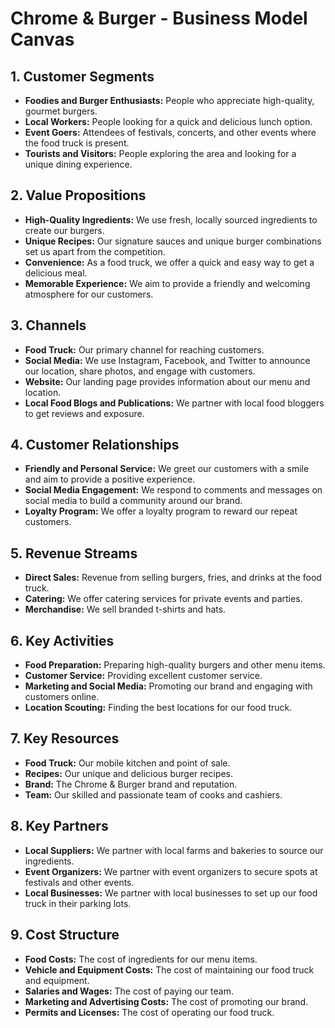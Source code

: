 # Chrome & Burger - Business Model Canvas

## 1. Customer Segments

*   **Foodies and Burger Enthusiasts:** People who appreciate high-quality, gourmet burgers.
*   **Local Workers:** People looking for a quick and delicious lunch option.
*   **Event Goers:** Attendees of festivals, concerts, and other events where the food truck is present.
*   **Tourists and Visitors:** People exploring the area and looking for a unique dining experience.

## 2. Value Propositions

*   **High-Quality Ingredients:** We use fresh, locally sourced ingredients to create our burgers.
*   **Unique Recipes:** Our signature sauces and unique burger combinations set us apart from the competition.
*   **Convenience:** As a food truck, we offer a quick and easy way to get a delicious meal.
*   **Memorable Experience:** We aim to provide a friendly and welcoming atmosphere for our customers.

## 3. Channels

*   **Food Truck:** Our primary channel for reaching customers.
*   **Social Media:** We use Instagram, Facebook, and Twitter to announce our location, share photos, and engage with customers.
*   **Website:** Our landing page provides information about our menu and location.
*   **Local Food Blogs and Publications:** We partner with local food bloggers to get reviews and exposure.

## 4. Customer Relationships

*   **Friendly and Personal Service:** We greet our customers with a smile and aim to provide a positive experience.
*   **Social Media Engagement:** We respond to comments and messages on social media to build a community around our brand.
*   **Loyalty Program:** We offer a loyalty program to reward our repeat customers.

## 5. Revenue Streams

*   **Direct Sales:** Revenue from selling burgers, fries, and drinks at the food truck.
*   **Catering:** We offer catering services for private events and parties.
*   **Merchandise:** We sell branded t-shirts and hats.

## 6. Key Activities

*   **Food Preparation:** Preparing high-quality burgers and other menu items.
*   **Customer Service:** Providing excellent customer service.
*   **Marketing and Social Media:** Promoting our brand and engaging with customers online.
*   **Location Scouting:** Finding the best locations for our food truck.

## 7. Key Resources

*   **Food Truck:** Our mobile kitchen and point of sale.
*   **Recipes:** Our unique and delicious burger recipes.
*   **Brand:** The Chrome & Burger brand and reputation.
*   **Team:** Our skilled and passionate team of cooks and cashiers.

## 8. Key Partners

*   **Local Suppliers:** We partner with local farms and bakeries to source our ingredients.
*   **Event Organizers:** We partner with event organizers to secure spots at festivals and other events.
*   **Local Businesses:** We partner with local businesses to set up our food truck in their parking lots.

## 9. Cost Structure

*   **Food Costs:** The cost of ingredients for our menu items.
*   **Vehicle and Equipment Costs:** The cost of maintaining our food truck and equipment.
*   **Salaries and Wages:** The cost of paying our team.
*   **Marketing and Advertising Costs:** The cost of promoting our brand.
*   **Permits and Licenses:** The cost of operating our food truck.
